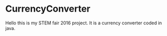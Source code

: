 # CurrencyConverter
Hello this is my STEM fair 2016 project. It is a currency converter coded in java.
